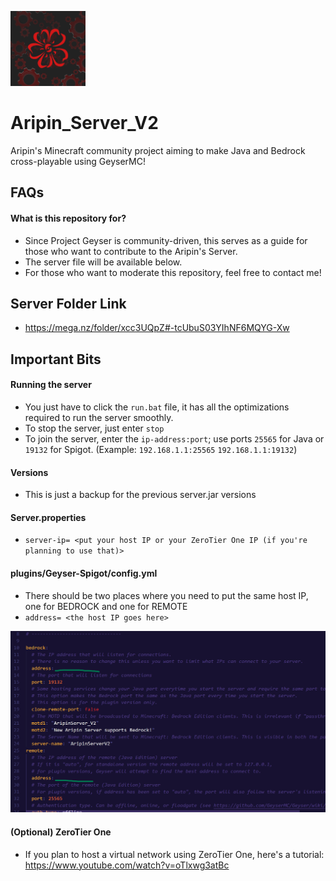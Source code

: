 <p align="left"><img src="image.png" width="120"></p>

# Aripin_Server_V2
Aripin's Minecraft community project aiming to make Java and Bedrock cross-playable using GeyserMC!

## FAQs
#### What is this repository for?
- Since Project Geyser is community-driven, this serves as a guide for those who want to contribute to the Aripin's Server.
- The server file will be available below.
- For those who want to moderate this repository, feel free to contact me!

## Server Folder Link
- https://mega.nz/folder/xcc3UQpZ#-tcUbuS03YIhNF6MQYG-Xw

## Important Bits
#### Running the server
- You just have to click the `run.bat` file, it has all the optimizations required to run the server smoothly.
- To stop the server, just enter `stop`
- To join the server, enter the `ip-address:port`; use ports `25565` for Java or `19132` for Spigot. (Example: `192.168.1.1:25565` `192.168.1.1:19132`)
#### Versions
- This is just a backup for the previous server.jar versions
#### Server.properties
- `server-ip= <put your host IP or your ZeroTier One IP (if you're planning to use that)>`
#### plugins/Geyser-Spigot/config.yml
- There should be two places where you need to put the same host IP, one for BEDROCK and one for REMOTE
- `address= <the host IP goes here>` 
<p align="left"><img src="img/Screenshot1.png"></p>

#### (Optional) ZeroTier One
- If you plan to host a virtual network using ZeroTier One, here's a tutorial: https://www.youtube.com/watch?v=oTlxwg3atBc
